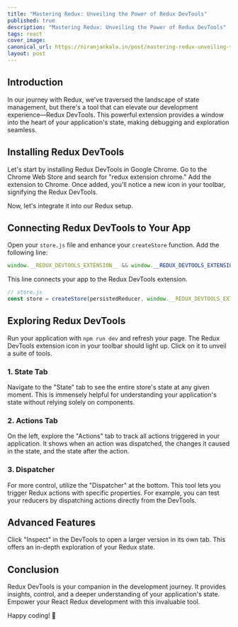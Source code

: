 ```yaml
---
title: "Mastering Redux: Unveiling the Power of Redux DevTools"
published: true
description: "Mastering Redux: Unveiling the Power of Redux DevTools"
tags: react
cover_image: 
canonical_url: https://niranjankala.in/post/mastering-redux-unveiling-the-power-of-redux-devtools
layout: post
---
```


## Introduction

In our journey with Redux, we've traversed the landscape of state management, but there's a tool that can elevate our development experience—Redux DevTools. This powerful extension provides a window into the heart of your application's state, making debugging and exploration seamless.

## Installing Redux DevTools

Let's start by installing Redux DevTools in Google Chrome. Go to the Chrome Web Store and search for "redux extension chrome." Add the extension to Chrome. Once added, you'll notice a new icon in your toolbar, signifying the Redux DevTools.

Now, let's integrate it into our Redux setup.

## Connecting Redux DevTools to Your App

Open your `store.js` file and enhance your `createStore` function. Add the following line:

```javascript
window.__REDUX_DEVTOOLS_EXTENSION__ && window.__REDUX_DEVTOOLS_EXTENSION__()
```

This line connects your app to the Redux DevTools extension.

```javascript
// store.js
const store = createStore(persistedReducer, window.__REDUX_DEVTOOLS_EXTENSION__ && window.__REDUX_DEVTOOLS_EXTENSION__());
```

## Exploring Redux DevTools

Run your application with `npm run dev` and refresh your page. The Redux DevTools extension icon in your toolbar should light up. Click on it to unveil a suite of tools.

### 1. State Tab

Navigate to the "State" tab to see the entire store's state at any given moment. This is immensely helpful for understanding your application's state without relying solely on components.

### 2. Actions Tab

On the left, explore the "Actions" tab to track all actions triggered in your application. It shows when an action was dispatched, the changes it caused in the state, and the state after the action.

### 3. Dispatcher

For more control, utilize the "Dispatcher" at the bottom. This tool lets you trigger Redux actions with specific properties. For example, you can test your reducers by dispatching actions directly from the DevTools.

## Advanced Features

Click "Inspect" in the DevTools to open a larger version in its own tab. This offers an in-depth exploration of your Redux state.

## Conclusion

Redux DevTools is your companion in the development journey. It provides insights, control, and a deeper understanding of your application's state. Empower your React Redux development with this invaluable tool.

Happy coding! 🚀
